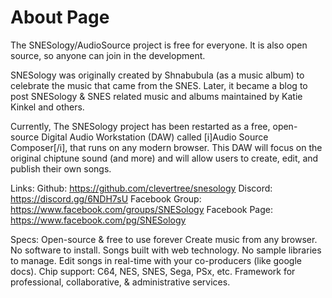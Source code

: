 # About Page

The SNESology/AudioSource project is free for everyone. It is also open source, so anyone can join in the development.

SNESology was originally created by Shnabubula (as a music album) to celebrate the music that came from the SNES.
Later, it became a blog to post SNESology & SNES related music and albums maintained by Katie Kinkel and others.

Currently, The SNESology project has been restarted as a free, open-source Digital Audio Workstation (DAW) called [i]Audio Source Composer[/i], that runs on any modern browser.
This DAW will focus on the original chiptune sound (and more) and will allow users to create, edit, and publish their own songs.

Links:
Github: https://github.com/clevertree/snesology
Discord: https://discord.gg/6NDH7sU
Facebook Group: https://www.facebook.com/groups/SNESology
Facebook Page: https://www.facebook.com/pg/SNESology

Specs:
Open-source & free to use forever
Create music from any browser. No software to install.
Songs built with web technology. No sample libraries to manage.
Edit songs in real-time with your co-producers (like google docs).
Chip support: C64, NES, SNES, Sega, PSx, etc.
Framework for professional, collaborative, & administrative services.

